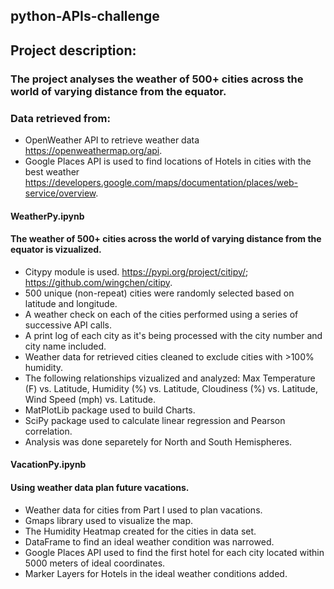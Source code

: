 ## python-APIs-challenge

## Project description:
### The project analyses the weather of 500+ cities across the world of varying distance from the equator.

### Data retrieved from:
* OpenWeather API to retrieve weather data https://openweathermap.org/api.
* Google Places API is used to find locations of Hotels in cities with the best weather https://developers.google.com/maps/documentation/places/web-service/overview.

#### WeatherPy.ipynb
#### The weather of 500+ cities across the world of varying distance from the equator is vizualized.
* Citypy module is used. https://pypi.org/project/citipy/; https://github.com/wingchen/citipy.
* 500 unique (non-repeat) cities were randomly selected based on latitude and longitude.
* A weather check on each of the cities performed using a series of successive API calls.
* A print log of each city as it's being processed with the city number and city name included.
* Weather data for retrieved cities cleaned to exclude cities with >100% humidity.
* The following relationships vizualized and analyzed:
  Max Temperature (F) vs. Latitude, Humidity (%) vs. Latitude, Cloudiness (%) vs. Latitude, Wind Speed (mph) vs. Latitude.
* MatPlotLib package used to build Charts. 
* SciPy package used to calculate linear regression and Pearson correlation.
* Analysis was done separetely for North and South Hemispheres.


#### VacationPy.ipynb
#### Using weather data plan future vacations.
* Weather data for cities from Part I used to plan vacations.
* Gmaps library used to visualize the map.
* The Humidity Heatmap created for the cities in data set.
* DataFrame to find an ideal weather condition was narrowed.
* Google Places API used to find the first hotel for each city located within 5000 meters of ideal coordinates.
* Marker Layers for Hotels in the ideal weather conditions added.
